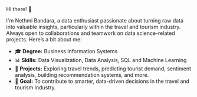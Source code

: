 Hi there! 👋

I'm Nethmi Bandara, a data enthusiast passionate about turning raw data into valuable insights, particularly within the travel and tourism industry. Always open to collaborations and teamwork on data science-related projects. Here’s a bit about me:  

- 🎓 **Degree:** Business Information Systems  
- 📊 **Skills:** Data Visualization, Data Analysis, SQL and Machine Learning
- 💼 **Projects:** Exploring travel trends, predicting tourist demand, sentiment analysis, building recommendation systems, and more.  
- 🌟 **Goal:** To contribute to smarter, data-driven decisions in the travel and tourism industry. 
